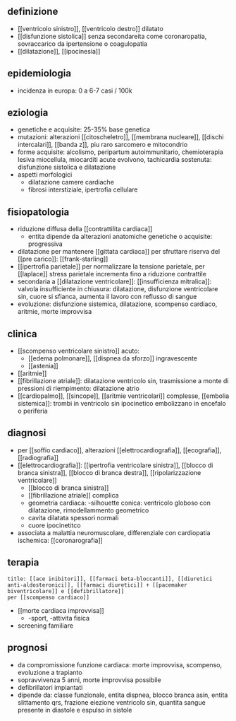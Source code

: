 ## definizione
- [[ventricolo sinistro]], [[ventricolo destro]] dilatato
- [[disfunzione sistolica]] senza secondareita come coronaropatia, sovraccarico da ipertensione o coagulopatia
- [[dilatazione]], [[ipocinesia]]

## epidemiologia
- incidenza in europa: 0 a 6-7 casi / 100k

## eziologia
- genetiche e acquisite: 25-35% base genetica
- mutazioni: alterazioni [[citoscheletro]], [[membrana nucleare]], [[dischi intercalari]], [[banda z]], piu raro sarcomero e mitocondrio
- forme acquisite: alcolismo, peripartum autoimmunitario, chemioterapia lesiva miocellula, miocarditi acute evolvono, tachicardia sostenuta: disfunzione sistolica e dilatazione
- aspetti morfologici
	- dilatazione camere cardiache
	- fibrosi interstiziale, ipertrofia cellulare

## fisiopatologia
- riduzione diffusa della [[contrattilita cardiaca]]
	- entita dipende da alterazioni anatomiche genetiche o acquisite: progressiva
- dilatazione per mantenere [[gittata cardiaca]] per sfruttare riserva del [[pre carico]]: [[frank-starling]]
- [[ipertrofia parietale]] per normalizzare la tensione parietale, per [[laplace]] stress parietale incrementa fino a riduzione contrattile
- secondaria a [[dilatazione ventricolare]]: [[insufficienza mitralica]]: valvola insufficiente  in chiusura: dilatazione, disfunzione ventricolare sin, cuore si sfianca, aumenta il lavoro con reflusso di sangue
- evoluzione: disfunzione sistemica, dilatazione, scompenso cardiaco, aritmie, morte improvvisa

## clinica
- [[scompenso ventricolare sinistro]] acuto:
	- [[edema polmonare]], [[dispnea da sforzo]] ingravescente
	- [[astenia]]
- [[aritmie]]
- [[fibrillazione atriale]]: dilatazione ventricolo sin, trasmissione a monte di pressioni di riempimento: dilatazione atrio
- [[cardiopalmo]], [[sincope]], [[aritmie ventricolari]] complesse, [[embolia sistemica]]: trombi in ventricolo sin ipocinetico embolizzano in encefalo o periferia

## diagnosi
- per [[soffio cardiaco]], alterazioni [[elettrocardiografia]], [[ecografia]], [[radiografia]]
- [[elettrocardiografia]]: [[ipertrofia ventricolare sinistra]], [[blocco di branca sinistra]], [[blocco di branca destra]], [[ripolarizzazione ventricolare]]
	- [[blocco di branca sinistra]]
	- [[fibrillazione atriale]] complica
	- geometria cardiaca: -silhouette conica: ventricolo globoso con dilatazione, rimodellammento geometrico
	- cavita dilatata spessori normali
	- cuore ipocinetitco
- associata a malattia neuromuscolare, differenziale con cardiopatia ischemica: [[coronarografia]]

## terapia
```ad-terapia
title: [[ace inibitori]], [[farmaci beta-bloccanti]], [[diuretici anti-aldosteronici]], [[farmaci diuretici]] + [[pacemaker biventricolare]] e [[defibrillatore]]
per [[scompenso cardiaco]]
```
- [[morte cardiaca improvvisa]]
	- -sport, -attivita fisica
- screening familiare

## prognosi
- da compromissione funzione cardiaca: morte improvvisa, scompenso, evoluzione a trapianto
- sopravvivenza 5 anni, morte improvvisa possibile
- defibrillatori impiantati
- dipende da: classe funzionale, entita dispnea,  blocco branca asin, entita slittamento qrs, frazione eiezione ventricolo sin, quantita sangue presente in diastole e espulso in sistole